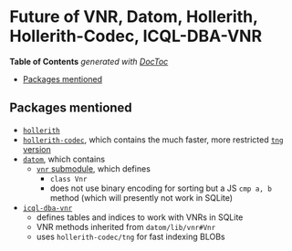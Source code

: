 # Future of VNR, Datom, Hollerith, Hollerith-Codec, ICQL-DBA-VNR



<!-- START doctoc generated TOC please keep comment here to allow auto update -->
<!-- DON'T EDIT THIS SECTION, INSTEAD RE-RUN doctoc TO UPDATE -->
**Table of Contents**  *generated with [DocToc](https://github.com/thlorenz/doctoc)*

- [Packages mentioned](#packages-mentioned)

<!-- END doctoc generated TOC please keep comment here to allow auto update -->






## Packages mentioned

* [`hollerith`](https://github.com/loveencounterflow/hollerith)
* [`hollerith-codec`](https://github.com/loveencounterflow/hollerith-codec), which contains
  the much faster, more restricted [`tng` version](https://github.com/loveencounterflow/hollerith-codec/blob/master/src/tng.coffee)
* [`datom`](https://github.com/loveencounterflow/datom), which contains
  * [`vnr` submodule](https://github.com/loveencounterflow/datom/blob/master/src/vnr.coffee), which defines
    * `class Vnr`
    * does not use binary encoding for sorting but a JS `cmp a, b` method (which will presently not work in
      SQLite)
* [`icql-dba-vnr`](https://github.com/loveencounterflow/icql-dba-vnr)
  * defines tables and indices to work with VNRs in SQLite
  * VNR methods inherited from `datom/lib/vnr#Vnr`
  * uses `hollerith-codec/tng` for fast indexing BLOBs







